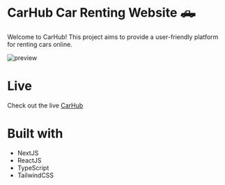 # CarHub Car Renting Website 🛻
Welcome to CarHub! This project aims to provide a user-friendly platform for renting cars online.

![preview](https://github.com/marikaufmann/CarHub/assets/108984289/99596d56-9832-476a-85e0-c0712937782a)

# Live 
Check out the live [CarHub](https://car-hub-sigma-five.vercel.app/)

# Built with
- NextJS
- ReactJS
- TypeScript
- TailwindCSS
